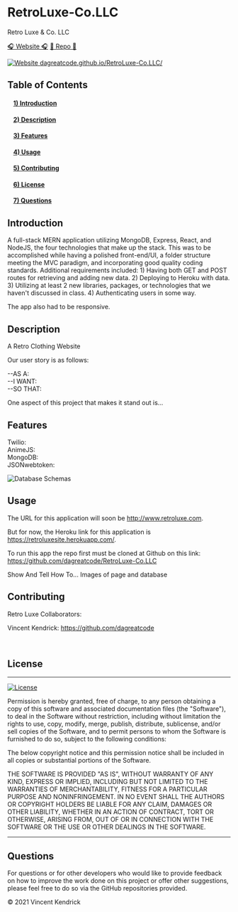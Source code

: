 # RetroLuxe-Co.LLC
Retro Luxe &amp; Co. LLC

[🎧 Website 🎧](https://retroluxesite.herokuapp.com/)
[🔭 Repo 🔭](https://github.com/dagreatcode/RetroLuxe-Co.LLC)


[![Website dagreatcode.github.io/RetroLuxe-Co.LLC/](https://img.shields.io/website-up-down-green-red/https/retroluxesite.herokuapp.com.svg)](https://retroluxesite.herokuapp.com/)

## Table of Contents
#### &nbsp;&nbsp;&nbsp;&nbsp;[1)&nbsp;Introduction](#introduction)
#### &nbsp;&nbsp;&nbsp;&nbsp;[2)&nbsp;Description](#description)
#### &nbsp;&nbsp;&nbsp;&nbsp;[3)&nbsp;Features](#features)
#### &nbsp;&nbsp;&nbsp;&nbsp;[4)&nbsp;Usage](#usage)
#### &nbsp;&nbsp;&nbsp;&nbsp;[5)&nbsp;Contributing](#contributing)
#### &nbsp;&nbsp;&nbsp;&nbsp;[6)&nbsp;License](#license)
#### &nbsp;&nbsp;&nbsp;&nbsp;[7)&nbsp;Questions](#questions)   

## Introduction 

 A full-stack MERN application utilizing MongoDB, Express, React, and NodeJS, the four technologies that make up the stack.  This was to be accomplished while having a polished front-end/UI, a folder structure meeting the MVC paradigm, and incorporating good quality coding standards.  Additional requirements included:
    1)  Having both GET and POST routes for retrieving and adding new data.
    2)  Deploying to Heroku with data.
    3)  Utilizing at least 2 new libraries, packages, or technologies that we haven't discussed in class. 
    4)  Authenticating users in some way.

The app also had to be responsive.

## Description

A Retro Clothing Website

Our user story is as follows:

--AS A:
</br>
--I WANT:
</br>
--SO THAT:

One aspect of this project that makes it stand out is...

## Features

Twilio:
</br>
AnimeJS:
</br>
MongoDB:
</br>
JSONwebtoken:

<img src ="" alt= "Database Schemas">

## Usage

The URL for this application will soon be http://www.retroluxe.com.

But for now, the Heroku link for this application is https://retroluxesite.herokuapp.com/.

To run this app the repo first must be cloned at Github on this link:  https://github.com/dagreatcode/RetroLuxe-Co.LLC

Show And Tell How To... Images of page and database

## Contributing

Retro Luxe Collaborators:

Vincent Kendrick:  https://github.com/dagreatcode

<br>  

## License

---
[![License](https://img.shields.io/badge/license-MIT-green)](https://github.com/dagreatcode/RetroLuxe-Co.LLC/blob/main/LICENSE)

Permission is hereby granted, free of charge, to any person obtaining a copy
of this software and associated documentation files (the "Software"), to deal
in the Software without restriction, including without limitation the rights
to use, copy, modify, merge, publish, distribute, sublicense, and/or sell
copies of the Software, and to permit persons to whom the Software is
furnished to do so, subject to the following conditions:

The below copyright notice and this permission notice shall be included in all
copies or substantial portions of the Software.

THE SOFTWARE IS PROVIDED "AS IS", WITHOUT WARRANTY OF ANY KIND, EXPRESS OR
IMPLIED, INCLUDING BUT NOT LIMITED TO THE WARRANTIES OF MERCHANTABILITY,
FITNESS FOR A PARTICULAR PURPOSE AND NONINFRINGEMENT. IN NO EVENT SHALL THE
AUTHORS OR COPYRIGHT HOLDERS BE LIABLE FOR ANY CLAIM, DAMAGES OR OTHER
LIABILITY, WHETHER IN AN ACTION OF CONTRACT, TORT OR OTHERWISE, ARISING FROM,
OUT OF OR IN CONNECTION WITH THE SOFTWARE OR THE USE OR OTHER DEALINGS IN THE
SOFTWARE.

---

## Questions

For questions or for other developers who would like to provide feedback on how to improve the work done on this project or offer other suggestions, please feel free to do so via the GitHub repositories provided.

&copy; 2021  Vincent Kendrick